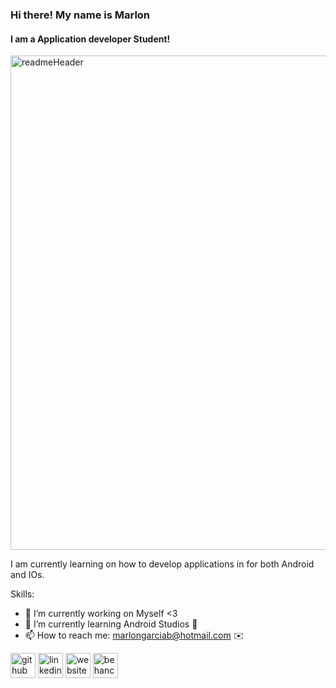 ### Hi there! My name is Marlon
#### I am a Application developer Student!
<img width="791" alt="readmeHeader" src="https://user-images.githubusercontent.com/94327966/205761178-0ee70d7a-5ac7-416b-b87f-d459b678f543.png">


I am currently learning on how to develop applications in for both Android and IOs.

Skills:                             

- 🔭 I’m currently working on Myself <3  
- 🌱 I’m currently learning Android Studios 🤘 
- 📫 How to reach me: marlongarciab@hotmail.com ✉️                                                                                  


[<img src='https://cdn.jsdelivr.net/npm/simple-icons@3.0.1/icons/github.svg' alt='github' height='40'>](https://github.com/https://github.com/MarlonGarciaBermejo)  [<img src='https://cdn.jsdelivr.net/npm/simple-icons@3.0.1/icons/linkedin.svg' alt='linkedin' height='40'>](https://www.linkedin.com/in/https://www.linkedin.com/in/marlon-garcia-bermejo-29a341131//)  [<img src='https://cdn.jsdelivr.net/npm/simple-icons@3.0.1/icons/icloud.svg' alt='website' height='40'>](https://marlongarcia.myportfolio.com/)  [<img src='https://cdn.jsdelivr.net/npm/simple-icons@3.0.1/icons/behance.svg' alt='behance' height='40'>](https://www.behance.net/MarlonGarciaBermejo)  

